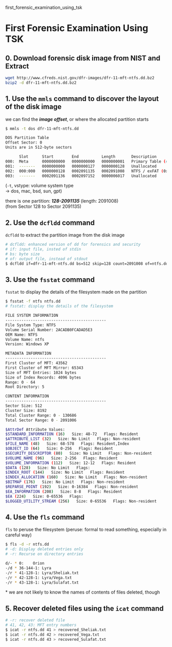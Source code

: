 first_forensic_examination_using_tsk
# First Forensic Examination Using TSK

## 0. Download forensic disk image from NIST and Extract

```sh
wget http://www.cfreds.nist.gov/dfr-images/dfr-11-mft-ntfs.dd.bz2
bzip2 -d dfr-11-mft-ntfs.dd.bz2
```

## 1. Use the `mmls` command to discover the layout of the disk image

we can find the ***image offset***, or where the allocated partition starts

```sh
$ mmls -t dos dfr-11-mft-ntfs.dd

DOS Partition Table
Offset Sector: 0
Units are in 512-byte sectors

      Slot      Start        End          Length       Description
000:  Meta      0000000000   0000000000   0000000001   Primary Table (#0)
001:  -------   0000000000   0000000127   0000000128   Unallocated
002:  000:000   0000000128   0002091135   0002091008   NTFS / exFAT (0x07)
003:  -------   0002091136   0002097152   0000006017   Unallocated

```
(`-t`, vstype: volume system type  
-> dos, mac, bsd, sun, gpt)

there is one partition: ***128-2091135*** (length: 2091008)  
(from Sector 128 to Sector 2091135)


## 2. Use the `dcfldd` command
`dcfldd` to extract the partition image from the disk image

```sh
# dcfldd: enhanced version of dd for forensics and security
# if: input file, insted of stdin
# bs: byte size
# of: output file, instead of stdout
$ dcfldd if=dfr-11-mft-ntfs.dd bs=512 skip=128 count=2091008 of=ntfs.dd
```
## 3. Use the `fsstat` command
`fsstat` to display the details of the filesystem made on the partition

```sh
$ fsstat -f ntfs ntfs.dd
# fsstat: display the details of the filesystem

FILE SYSTEM INFORMATION
--------------------------------------------
File System Type: NTFS
Volume Serial Number: 2ACADB0FCADAD5E3
OEM Name: NTFS    
Volume Name: ntfs
Version: Windows XP

METADATA INFORMATION
--------------------------------------------
First Cluster of MFT: 43562
First Cluster of MFT Mirror: 65343
Size of MFT Entries: 1024 bytes
Size of Index Records: 4096 bytes
Range: 0 - 64
Root Directory: 5

CONTENT INFORMATION
--------------------------------------------
Sector Size: 512
Cluster Size: 8192
Total Cluster Range: 0 - 130686
Total Sector Range: 0 - 2091006

$AttrDef Attribute Values:
$STANDARD_INFORMATION (16)   Size: 48-72   Flags: Resident
$ATTRIBUTE_LIST (32)   Size: No Limit   Flags: Non-resident
$FILE_NAME (48)   Size: 68-578   Flags: Resident,Index
$OBJECT_ID (64)   Size: 0-256   Flags: Resident
$SECURITY_DESCRIPTOR (80)   Size: No Limit   Flags: Non-resident
$VOLUME_NAME (96)   Size: 2-256   Flags: Resident
$VOLUME_INFORMATION (112)   Size: 12-12   Flags: Resident
$DATA (128)   Size: No Limit   Flags: 
$INDEX_ROOT (144)   Size: No Limit   Flags: Resident
$INDEX_ALLOCATION (160)   Size: No Limit   Flags: Non-resident
$BITMAP (176)   Size: No Limit   Flags: Non-resident
$REPARSE_POINT (192)   Size: 0-16384   Flags: Non-resident
$EA_INFORMATION (208)   Size: 8-8   Flags: Resident
$EA (224)   Size: 0-65536   Flags: 
$LOGGED_UTILITY_STREAM (256)   Size: 0-65536   Flags: Non-resident
```

## 4. Use the `fls` command
`fls` to peruse the filesystem
(peruse: formal to read something, especially in careful way)

```sh
$ fls -d -r ntfs.dd
# -d: Display deleted entries only
# -r: Recurse on directory entries

d/- * 0:	Orion
-/d * 36-144-1:	Lyra
-/r * 41-128-1:	Lyra/Sheliak.txt
-/r * 42-128-1:	Lyra/Vega.txt
-/r * 43-128-1:	Lyra/Sulafat.txt

```
\* we are not likely to know the names of contents of files deleted, though  


## 5. Recover deleted files using the `icat` command
```sh
# -r: recover deleted file
# 41, 42, 43: MFT entry numbers
$ icat -r ntfs.dd 41 > recovered_Sheliak.txt
$ icat -r ntfs.dd 42 > recovered_Vega.txt
$ icat -r ntfs.dd 43 > recovered_Sulafat.txt
```


